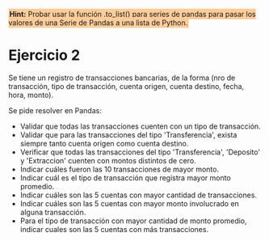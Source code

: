 <span style="background:#FFCC99;padding:2px"> <b>Hint:</b> Probar usar la función .to_list() para series de pandas para pasar los valores de una Serie de Pandas a una lista de Python.</span>

# Ejercicio 2

Se tiene un registro de transacciones bancarias, de la forma (nro de transacción, tipo de transacción, cuenta origen, cuenta destino, fecha, hora, monto). 

Se pide resolver en Pandas:
* Validar que todas las transacciones cuenten con un tipo de transacción.
* Validar que para las transacciones del tipo 'Transferencia', exista siempre tanto cuenta origen como cuenta destino.
* Verificar que todas las transacciones del tipo 'Transferencia', 'Deposito' y 'Extraccion' cuenten con montos distintos de cero.
* Indicar cuáles fueron las 10 transacciones de mayor monto.
* Indicar cuál es el tipo de transacción que registra mayor monto promedio.
* Indicar cuáles son las 5 cuentas con mayor cantidad de transacciones.
* Indicar cuáles son las 5 cuentas con mayor monto involucrado en alguna transacción.
* Para el tipo de transacción con mayor cantidad de monto promedio, indicar cuales son las 5 cuentas con más transacciones.
